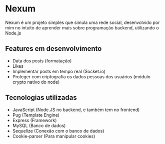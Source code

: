 # Nexum

Nexum é um projeto simples que simula uma rede social, desenvolvido por mim no intuito de aprender mais sobre programação backend, utilizando o Node.js

## Features em desenvolvimento

- Data dos posts (formatação)
- Likes
- Implementar posts em tempo real (Socket.io)
- Proteger com criptografia os dados pessoas dos usuários (módulo crypto nativo do node)


## Tecnologias utilizadas

- JavaScript (Node.JS no backend, e também tem no frontend)
- Pug (Template Engine)
- Express (Framework)
- MySQL (Banco de dados)
- Sequelize (Conexão com o banco de dados)
- Cookie-parser (Para manipular cookies)
